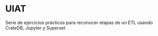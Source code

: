 # UIAT
Serie de ejercicios prácticos para reconocer etapas de un ETL usando CrateDB, Jupyter y Superset

